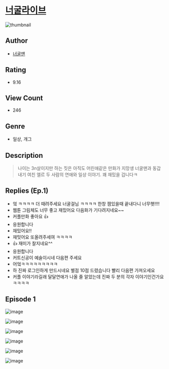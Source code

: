 # [너굴라이브](https://comic.naver.com/challenge/list?titleId=811310)
![thumbnail](https://image-comic.pstatic.net/user_contents_data/challenge_comic/2023/05/25/329711/upload_4050252731342349670_480x623.jpeg)

## Author
- [너굴맨](https://comic.naver.com/artistTitle?id=329711)

## Rating
- 9.16

## View Count
- 246

## Genre
- 일상, 개그

## Description
> 나이는 3n살이지만 하는 짓은 아직도 어린애같은 만화가 지망생 너굴맨과 동갑내기 여친 엘르 두 사람의 연애와 일상 이야기. 꽤 재밌을 겁니다ㅋ

## Replies (Ep.1)
- 엌 ㅋㅋㅋㅋ 더 때려주세요 너굴걸님 ㅋㅋㅋㅋ 한창 잼있을때 끝내다니 너무햇!!!!
- 웹툰 그림체도 너무 좋고 재밌어요 다음화가 기다려지네요~~
- 커플만화 좋아요 👍
- 응원합니다
- 재밌어요!!
- 재밋어요 또올려주세여 ㅋㅋㅋㅋ
- 👍 재미가 찰지네요^^
- 응원합니다
- 커트신공이 예술이시네 다음편 주세요
- 어엌ㅋㅋㅋㅋㅋㅋㅋㅋㅋ
- 하 진짜 로그인하게 만드시네요 별점 10점 드렸습니다 빨리 다음편 가져오세요
- 커플 이야기라길래 달달연애가 나올 줄 알았는데 진짜 두 분의 각자 이야기인건가요 ㅋㅋㅋㅋ

## Episode 1
![image](https://image-comic.pstatic.net/user_contents_data/challenge_comic/2023/05/25/329711/upload_3847534461744919345.jpeg)

![image](https://image-comic.pstatic.net/user_contents_data/challenge_comic/2023/05/25/329711/upload_4063149782921130804.jpeg)

![image](https://image-comic.pstatic.net/user_contents_data/challenge_comic/2023/05/25/329711/upload_4049411376424498484.jpeg)

![image](https://image-comic.pstatic.net/user_contents_data/challenge_comic/2023/05/25/329711/upload_3846975007844819813.jpeg)

![image](https://image-comic.pstatic.net/user_contents_data/challenge_comic/2023/05/25/329711/upload_7363494470961095729.jpeg)

![image](https://image-comic.pstatic.net/user_contents_data/challenge_comic/2023/05/25/329711/upload_3472898964257388129.jpeg)
